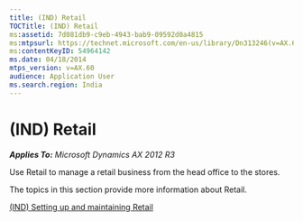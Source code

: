 ```yaml
---
title: (IND) Retail
TOCTitle: (IND) Retail
ms:assetid: 7d081db9-c9eb-4943-bab9-09592d0a4815
ms:mtpsurl: https://technet.microsoft.com/en-us/library/Dn313246(v=AX.60)
ms:contentKeyID: 54964142
ms.date: 04/18/2014
mtps_version: v=AX.60
audience: Application User
ms.search.region: India
---
```


# (IND) Retail 


_**Applies To:** Microsoft Dynamics AX 2012 R3_

Use Retail to manage a retail business from the head office to the stores.

The topics in this section provide more information about Retail.

[(IND) Setting up and maintaining Retail](ind-setting-up-and-maintaining-retail.md)

  


